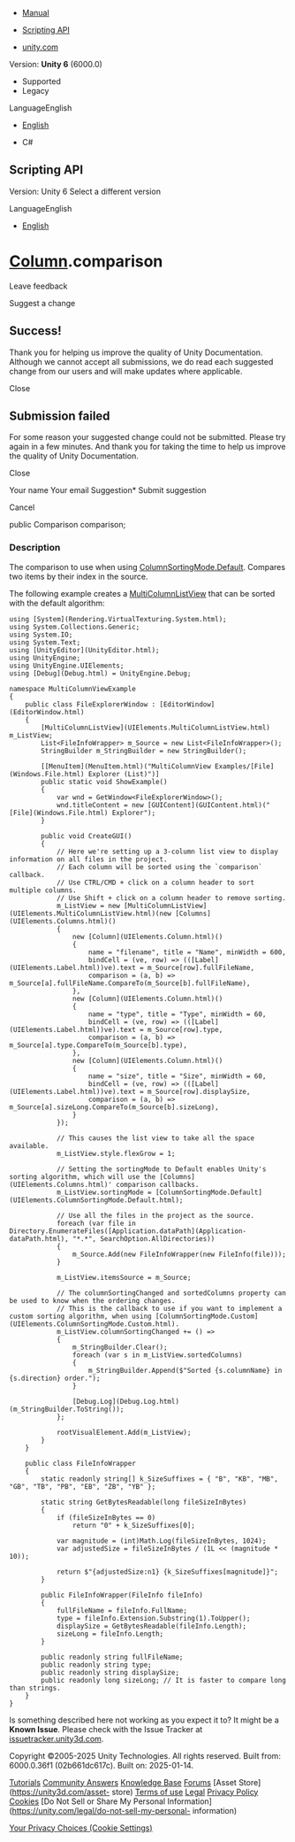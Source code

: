 [ ]()

  * [Manual](../Manual/index.html)
  * [Scripting API](../ScriptReference/index.html)

  * [unity.com](https://unity.com/)

Version: **Unity 6** (6000.0)

  * Supported
  * Legacy

LanguageEnglish

  * [English]()

  * C#

[ ](https://docs.unity3d.com)

## Scripting API

Version: Unity 6 Select a different version

LanguageEnglish

  * [English]()

#  [Column](UIElements.Column.html).comparison

Leave feedback

Suggest a change

## Success!

Thank you for helping us improve the quality of Unity Documentation. Although
we cannot accept all submissions, we do read each suggested change from our
users and will make updates where applicable.

Close

## Submission failed

For some reason your suggested change could not be submitted. Please <a>try
again</a> in a few minutes. And thank you for taking the time to help us
improve the quality of Unity Documentation.

Close

Your name Your email Suggestion* Submit suggestion

Cancel

[ ]()

public Comparison<int> comparison;

### Description

The comparison to use when using
[ColumnSortingMode.Default](UIElements.ColumnSortingMode.Default.html).
Compares two items by their index in the source.

The following example creates a
[MultiColumnListView](UIElements.MultiColumnListView.html) that can be sorted
with the default algorithm:

    
    
    using [System](Rendering.VirtualTexturing.System.html);
    using System.Collections.Generic;
    using System.IO;
    using System.Text;
    using [UnityEditor](UnityEditor.html);
    using UnityEngine;
    using UnityEngine.UIElements;
    using [Debug](Debug.html) = UnityEngine.Debug;  
      
    namespace MultiColumnViewExample
    {
        public class FileExplorerWindow : [EditorWindow](EditorWindow.html)
        {
            [MultiColumnListView](UIElements.MultiColumnListView.html) m_ListView;
            List<FileInfoWrapper> m_Source = new List<FileInfoWrapper>();
            StringBuilder m_StringBuilder = new StringBuilder();  
      
            [[MenuItem](MenuItem.html)("MultiColumnView Examples/[File](Windows.File.html) Explorer (List)")]
            public static void ShowExample()
            {
                var wnd = GetWindow<FileExplorerWindow>();
                wnd.titleContent = new [GUIContent](GUIContent.html)("[File](Windows.File.html) Explorer");
            }  
      
            public void CreateGUI()
            {
                // Here we're setting up a 3-column list view to display information on all files in the project.
                // Each column will be sorted using the `comparison` callback.
                // Use CTRL/CMD + click on a column header to sort multiple columns.
                // Use Shift + click on a column header to remove sorting.
                m_ListView = new [MultiColumnListView](UIElements.MultiColumnListView.html)(new [Columns](UIElements.Columns.html)()
                {
                    new [Column](UIElements.Column.html)()
                    {
                        name = "filename", title = "Name", minWidth = 600,
                        bindCell = (ve, row) => (([Label](UIElements.Label.html))ve).text = m_Source[row].fullFileName,
                        comparison = (a, b) => m_Source[a].fullFileName.CompareTo(m_Source[b].fullFileName),
                    },
                    new [Column](UIElements.Column.html)()
                    {
                        name = "type", title = "Type", minWidth = 60,
                        bindCell = (ve, row) => (([Label](UIElements.Label.html))ve).text = m_Source[row].type,
                        comparison = (a, b) => m_Source[a].type.CompareTo(m_Source[b].type),
                    },
                    new [Column](UIElements.Column.html)()
                    {
                        name = "size", title = "Size", minWidth = 60,
                        bindCell = (ve, row) => (([Label](UIElements.Label.html))ve).text = m_Source[row].displaySize,
                        comparison = (a, b) => m_Source[a].sizeLong.CompareTo(m_Source[b].sizeLong),
                    }
                });  
      
                // This causes the list view to take all the space available.
                m_ListView.style.flexGrow = 1;  
      
                // Setting the sortingMode to Default enables Unity's sorting algorithm, which will use the [Columns](UIElements.Columns.html)' comparison callbacks.
                m_ListView.sortingMode = [ColumnSortingMode.Default](UIElements.ColumnSortingMode.Default.html);  
      
                // Use all the files in the project as the source.
                foreach (var file in Directory.EnumerateFiles([Application.dataPath](Application-dataPath.html), "*.*", SearchOption.AllDirectories))
                {
                    m_Source.Add(new FileInfoWrapper(new FileInfo(file)));
                }  
      
                m_ListView.itemsSource = m_Source;  
      
                // The columnSortingChanged and sortedColumns property can be used to know when the ordering changes.
                // This is the callback to use if you want to implement a custom sorting algorithm, when using [ColumnSortingMode.Custom](UIElements.ColumnSortingMode.Custom.html).
                m_ListView.columnSortingChanged += () =>
                {
                    m_StringBuilder.Clear();
                    foreach (var s in m_ListView.sortedColumns)
                    {
                        m_StringBuilder.Append($"Sorted {s.columnName} in {s.direction} order.");
                    }  
      
                    [Debug.Log](Debug.Log.html)(m_StringBuilder.ToString());
                };  
      
                rootVisualElement.Add(m_ListView);
            }
        }  
      
        public class FileInfoWrapper
        {
            static readonly string[] k_SizeSuffixes = { "B", "KB", "MB", "GB", "TB", "PB", "EB", "ZB", "YB" };  
      
            static string GetBytesReadable(long fileSizeInBytes)
            {
                if (fileSizeInBytes == 0)
                    return "0" + k_SizeSuffixes[0];  
      
                var magnitude = (int)Math.Log(fileSizeInBytes, 1024);
                var adjustedSize = fileSizeInBytes / (1L << (magnitude * 10));  
      
                return $"{adjustedSize:n1} {k_SizeSuffixes[magnitude]}";
            }  
      
            public FileInfoWrapper(FileInfo fileInfo)
            {
                fullFileName = fileInfo.FullName;
                type = fileInfo.Extension.Substring(1).ToUpper();
                displaySize = GetBytesReadable(fileInfo.Length);
                sizeLong = fileInfo.Length;
            }  
      
            public readonly string fullFileName;
            public readonly string type;
            public readonly string displaySize;
            public readonly long sizeLong; // It is faster to compare long than strings.
        }
    }
    

Is something described here not working as you expect it to? It might be a
**Known Issue**. Please check with the Issue Tracker at
[issuetracker.unity3d.com](https://issuetracker.unity3d.com).

Copyright ©2005-2025 Unity Technologies. All rights reserved. Built from:
6000.0.36f1 (02b661dc617c). Built on: 2025-01-14.

[Tutorials](https://unity3d.com/learn) [Community
Answers](https://answers.unity3d.com) [Knowledge
Base](https://support.unity3d.com/hc/en-us)
[Forums](https://forum.unity3d.com) [Asset Store](https://unity3d.com/asset-
store) [Terms of use](https://docs.unity3d.com/Manual/TermsOfUse.html)
[Legal](https://unity.com/legal) [Privacy
Policy](https://unity.com/legal/privacy-policy)
[Cookies](https://unity.com/legal/cookie-policy) [Do Not Sell or Share My
Personal Information](https://unity.com/legal/do-not-sell-my-personal-
information)

[Your Privacy Choices (Cookie Settings)](javascript:void\(0\);)

